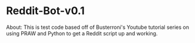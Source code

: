 # Reddit-Bot-v0.1

About:
This is test code based off of Busterroni's Youtube tutorial series on using PRAW and Python to get a Reddit script up and working.